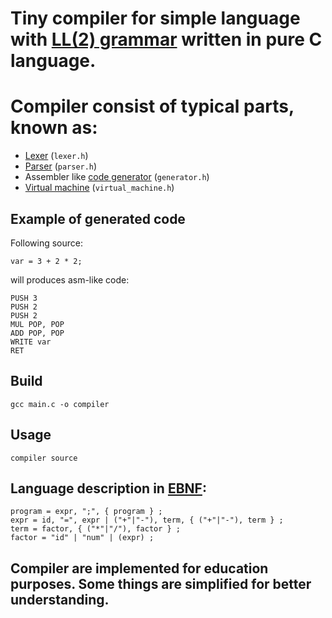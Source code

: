 # Tiny compiler for simple language with [LL(2) grammar](https://en.wikipedia.org/wiki/LL_grammar) written in pure C language. 
# Compiler consist of typical parts, known as:
* [Lexer](https://en.wikipedia.org/wiki/Lexical_analysis) (```lexer.h```)
* [Parser](https://en.wikipedia.org/wiki/Parsing) (```parser.h```)
* Assembler like [code generator](https://en.wikipedia.org/wiki/Code_generation_(compiler)) (```generator.h```)
* [Virtual machine](https://en.wikipedia.org/wiki/Virtual_machine) (```virtual_machine.h```)
## Example of generated code
Following source:
```
var = 3 + 2 * 2;
```
will produces asm-like code:
```
PUSH 3
PUSH 2
PUSH 2
MUL POP, POP
ADD POP, POP
WRITE var
RET
```
## Build
```gcc main.c -o compiler```
## Usage
```compiler source```
## Language description in [EBNF](https://en.wikipedia.org/wiki/Extended_Backus%E2%80%93Naur_form):
```
program = expr, ";", { program } ;
expr = id, "=", expr | ("+"|"-"), term, { ("+"|"-"), term } ;
term = factor, { ("*"|"/"), factor } ;
factor = "id" | "num" | (expr) ;
```
## Compiler are implemented for education purposes. Some things are simplified for better understanding.

